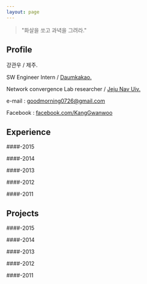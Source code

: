 ```yaml
---
layout: page
---
```


>
> "화살을 쏘고 과녁을 그려라."
>

## Profile

강관우 / 제주.

SW Engineer Intern / [Daumkakao.](http://www.daumkakao.com/main)

Network convergence Lab researcher / [Jeju Nav Uiv.](http://www.jejunu.ac.kr/_2014/main.jsp)

e-mail : 
<goodmorning0726@gmail.com>

Facebook :
[facebook.com/KangGwanwoo](https://www.facebook.com/profile.php?id=100005582915822)


## Experience

####-2015

####-2014

####-2013

####-2012

####-2011

## Projects

####-2015

####-2014

####-2013

####-2012

####-2011
